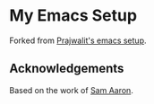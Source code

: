 # My Emacs Setup #

Forked from [Prajwalit's emacs setup](https://github.com/prajwalit/dotemacs).

## Acknowledgements ##

Based on the work of [Sam Aaron](https://github.com/overtone/emacs-live).
